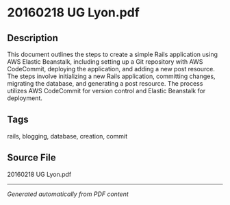 # 20160218 UG Lyon.pdf

## Description
This document outlines the steps to create a simple Rails application using AWS Elastic Beanstalk, including setting up a Git repository with AWS CodeCommit, deploying the application, and adding a new post resource. The steps involve initializing a new Rails application, committing changes, migrating the database, and generating a post resource. The process utilizes AWS CodeCommit for version control and Elastic Beanstalk for deployment.
## Tags
rails, blogging, database, creation, commit

## Source File
20160218 UG Lyon.pdf

---
*Generated automatically from PDF content*
